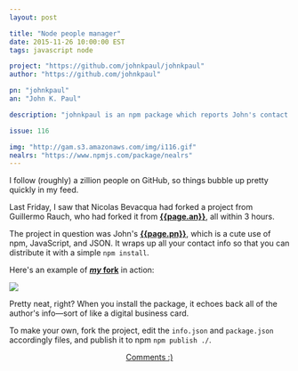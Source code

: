 ```yaml
---
layout: post

title: "Node people manager"
date: 2015-11-26 10:00:00 EST
tags: javascript node

project: "https://github.com/johnkpaul/johnkpaul"
author: "https://github.com/johnkpaul"

pn: "johnkpaul"
an: "John K. Paul"

description: "johnkpaul is an npm package which reports John's contact info."

issue: 116

img: "http://gam.s3.amazonaws.com/img/i116.gif"
nealrs: "https://www.npmjs.com/package/nealrs"
---
```


I follow (roughly) a zillion people on GitHub, so things bubble up pretty quickly in my feed.

Last Friday, I saw that Nicolas Bevacqua had forked a project from Guillermo Rauch, who had forked it from <strong><a href="{{page.author}}" title="{{page.an}} on GitHub" target="_blank">{{page.an}}</a></strong>, all within 3 hours.

The project in question was John's <strong><a href="{{page.project}}" title="{{page.pn}} on GitHub" target="_blank">{{page.pn}}</a></strong>, which is a cute use of npm, JavaScript, and JSON. It wraps up all your contact info so that you can distribute it with a simple `npm install`.

Here's an example of <strong><a href="{{page.nealrs}}" title="nealrs on npm" target="_blank"><em>my</em> fork</a></strong> in action:

<img src="{{page.img}}" class="demo">

Pretty neat, right? When you install the package, it echoes back all of the author's info&mdash;sort of like a digital business card.

To make your own, fork the project, edit the `info.json` and `package.json` accordingly files, and publish it to npm `npm publish ./`.

<center><a href="{{ page.url }}#comments" class="btn btn-primary btn-comment" title="Discuss this issue of Git @ Me online">Comments :)</a></center>

